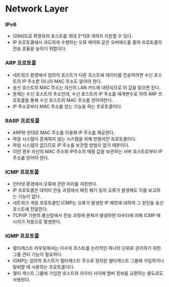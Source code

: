# Network Layer

### IPv6

  * 128비트로 확장되어 호스트를 최대 2^128 개까지 지원할 수 있다.
  * IP 프로토콜에서 과도하게 수행하는 오류 제어와 같은 오버헤드를 줄여 프로토콜의 전송 효율을 높이기 위함이다.

### ARP 프로토콜

  * 네트워크 환경에서 임의의 호스트가 다른 호스트에 데이터를 전송하려면 수신 호스트의 IP 주소뿐 아니라 MAC 주소도 알아야 한다.
  * 송신 호스트의 MAC 주소는 자신의 LAN 카드에 내장되므로 이 값을 읽으면 된다. 
  * 문제는 수신 호스트의 주소인데, 수신 호스트의 IP 주소를 매개변수로 하여 ARP 프로토콜을 통해 수신 호스트의 MAC 주소를 얻어야한다.
  * IP 주소로부터 MAC 주소를 얻는 기능을 하는 프로토콜이다.
  

### RARP 프로토콜
 
  * ARP와 반대로 MAC 주소를 이용해 IP 주소를 제공한다.
  * 파일 시스템이 존재하지 않는 시스템을 위해 만들어진 프로토콜이다.
  * 파일 시스템이 없으므로 IP 주소를 보관할 방법이 없기 때문이다.
  * 이런 경우 자신의 MAC 주소와 IP주소의 매핑 값을 보관하는 서버 호스트로부터 IP 주소를 얻어야 한다.
  

### ICMP 프로토콜

  * 인터넷 환경에서 오류에 관한 처리를 지원한다.
  * IP 프로토콜은 데이터 전송 과정에서 패킷 폐기 등의 오류가 발생해도 이를 보고하는 기능이 없다.
  * 네트워크 계층 프로토콜인 ICMP는 오류가 발생한 IP 패킷에 대하여 그 원인을 송신 호스트에 전달한다.
  * TCP/IP 기반의 통신망에서 전송 과정에 문제가 발생하면 라우터에 의해 ICMP 메시지가 자동으로 발생한다.
  
  
### IGMP 프로토콜

  * 멀티캐스트 라우팅에서는 다수의 호스트를 논리적인 하나의 단위로 관리하기 위한 그룹 관리 기능이 필요하다.
  * IGMP는 임의의 호스트가 멀티캐스트 주소로 정의된 멀티캐스트 그룹에 가입하거나 탈퇴할 때 사용하는 프로토콜이다.
  * 멀티 캐스트 그룹에 가입한 호스트와 라우터 사이에 멤버 정보를 교환하는 용도로도 사용된다.
